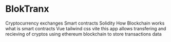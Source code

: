 # BlokTranx
Cryptocurrency exchanges
Smart contracts 
Solidity
How Blockchain works
what is smart contracts
Vue
tailwind css
vite
this app allows transfering and recieving of cryptos using ethereum blockchain to store transactions data
